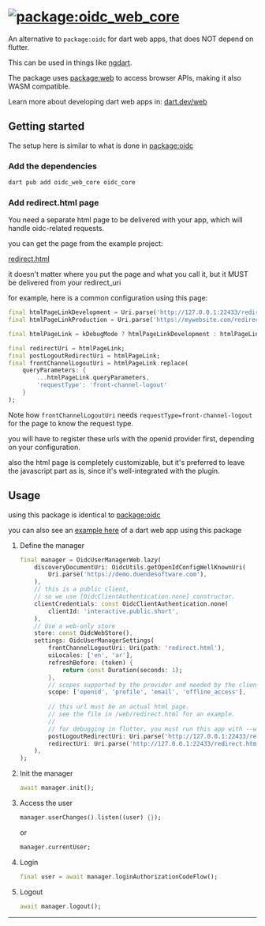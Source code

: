 # [![package:oidc_web_core][package_image]][package_link]

An alternative to `package:oidc` for dart web apps, that does NOT depend on flutter.

This can be used in things like [ngdart](https://pub.dev/packages/ngdart).

The package uses [package:web](https://dart.dev/interop/js-interop/package-web) to access browser APIs, making it also WASM compatible.

Learn more about developing dart web apps in: [dart.dev/web](https://dart.dev/web)

## Getting started

The setup here is similar to what is done in [package:oidc](oidc-getting-started.md#web)

### Add the dependencies

```bash
dart pub add oidc_web_core oidc_core
```

### Add redirect.html page

You need a separate html page to be delivered with your app, which will handle oidc-related requests.

you can get the page from the example project:

[redirect.html](https://github.com/Bdaya-Dev/oidc/blob/main/packages/oidc/example/web/redirect.html)

it doesn't matter where you put the page and what you call it, but it MUST be delivered from your redirect_uri

for example, here is a common configuration using this page:

```dart
final htmlPageLinkDevelopment = Uri.parse('http://127.0.0.1:22433/redirect.html');
final htmlPageLinkProduction = Uri.parse('https://mywebsite.com/redirect.html');

final htmlPageLink = kDebugMode ? htmlPageLinkDevelopment : htmlPageLinkProduction;

final redirectUri = htmlPageLink;
final postLogoutRedirectUri = htmlPageLink;
final frontChannelLogoutUri = htmlPageLink.replace(
    queryParameters: {
        ...htmlPageLink.queryParameters,
        'requestType': 'front-channel-logout'
    }
);
```

Note how `frontChannelLogoutUri` needs `requestType=front-channel-logout` for the page to know the request type.

you will have to register these urls with the openid provider first, depending on your configuration.

also the html page is completely customizable, but it's preferred to leave the javascript part as is, since it's well-integrated with the plugin.

## Usage

using this package is identical to [package:oidc](oidc-usage.md)

you can also see an [example here](https://github.com/Bdaya-Dev/oidc/tree/main/packages/oidc_web_core/example) of a dart web app using this package

1. Define the manager
    ```dart
    final manager = OidcUserManagerWeb.lazy(
        discoveryDocumentUri: OidcUtils.getOpenIdConfigWellKnownUri(
            Uri.parse('https://demo.duendesoftware.com'),
        ),
        // this is a public client,
        // so we use [OidcClientAuthentication.none] constructor.
        clientCredentials: const OidcClientAuthentication.none(
            clientId: 'interactive.public.short',
        ),
        // Use a web-only store
        store: const OidcWebStore(),
        settings: OidcUserManagerSettings(
            frontChannelLogoutUri: Uri(path: 'redirect.html'),
            uiLocales: ['en', 'ar'],
            refreshBefore: (token) {
                return const Duration(seconds: 1);
            },
            // scopes supported by the provider and needed by the client.
            scope: ['openid', 'profile', 'email', 'offline_access'],
            
            // this url must be an actual html page.
            // see the file in /web/redirect.html for an example.
            //
            // for debugging in flutter, you must run this app with --web-port 22433
            postLogoutRedirectUri: Uri.parse('http://127.0.0.1:22433/redirect.html'),
            redirectUri: Uri.parse('http://127.0.0.1:22433/redirect.html'),
        ),
    );
    ```
2. Init the manager
    ```dart
    await manager.init();
    ```
3. Access the user
    ```dart
    manager.userChanges().listen((user) {});
    ```
    or
    ```dart
    manager.currentUser;
    ```
4. Login
    ```dart
    final user = await manager.loginAuthorizationCodeFlow();
    ```
5. Logout
    ```dart
    await manager.logout();
    ```

--- 

[package_link]: https://pub.dev/packages/oidc_web_core
[package_image]: https://img.shields.io/badge/package-oidc__web__core-0175C2?logo=dart&logoColor=white
